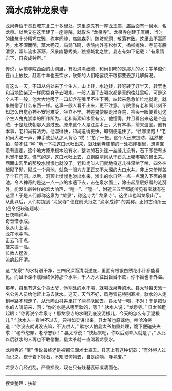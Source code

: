 # 滴水成钟龙泉寺

龙泉寺位于灵丘城东北二十多里处。这里原先有一座龙王庙，庙后面有一泉水，名龙泉。以后又在这里建了一座寺院，就取名 “龙泉寺”。龙泉寺创建于唐朝，当时的建筑十分精巧庄雅，栋宇辉煌，庙貌森列，随坡就洞，散落有致。这里山不高而秀，水不深而明，草木畅茂，鸟鹊飞鸣，寺院内外苍松参天，杨柳掩映，寺前有股清泉，常年流水潺潺，风景幽静秀美，独据城北之胜。县志有如下记载：“有泉隋岩下，日夜成钟声。”

传说，从前寺院西面的山洞里，有股涓涓细流，和尚们吃的是那儿的水；牛羊倌们在山上放牧，赶着牛羊也去饮水，砍柴的人们吃罢烧干粮都要去那儿解解渴。

有这么一天，不知从何处来了个生人，山上转，水边转，转呀转了好半天，转罢也和当地砍柴汉一样爬倒身子去喝水。一般人渴了去喝水都是真的往肚里咽，可是这个人不一般，他大大地吸了一口却含在嘴里不往下咽，站起来急急忙忙地就走，就象賊偷了什么东西一样。这事一般人看不出来，更不注意。寺院里有老和尚此刻不知怎么自觉心神不安地难受，坐立不宁。神差鬼使般走出寺院，抬头一眼便看见这个生人鬼鬼崇崇的所作所为。老和尚素知水里有宝，他懂得，并且看出来这是个盗贼，于是赶快朝那人追过去。原来这个人是江湖术士，大有本事，前来盗宝。他有本事，老和尚有法力。他溜得快，和尚追得更快，即刻便追住了。“往哪里跑！“老和尚大喝一声，伸手使劲从那人背心 “啪！“拍了一把。这个人还末提防，猛然被拍，禁不住 “哗 “地一下把这口水吐出来，就吐到寺庙前的一处石崖根里，想盗宝没有盗走。这个地方原来根本没有水，整块的石头连一丝缝儿没有，石下即使有水也冒不出来。怪气的是，这口水吐上去，立刻股清泉从干石头上嘟嘟嘟的冒出来。西面山沟里的那股水慢慢也就没了。老和尚叫人们就地将这儿往深凿了凿，四外往起砌了砌，砌成一个泉池，就象一眼方方正正又不太深的大口水井。非上又倚崖盖了个石门洞。以后，洞顶上慢慢也渗出水来，渗出的水自然一点一点滴入下面的泉池。令人神奇的是这一点一点的水適下去，击在泉水面上，除击起层层好看的涟漪外，能发出敲钟样的宏大响声，“嘡一”、“嘡一”，附近三五里都能听见有宝就有在这里！于是人们都称这泉为 “龙泉”，称这寺为” 龙泉寺”。这坐山也叫龙泉山了。从此以后，人们每提到 “龙泉寺” 便在前头冠之 “滴水成钟” 的美称。正如古诗所云 (邑令纪瑛璇题咏)：  
日夜响钟声，  
奇音借水成。  
泉从山上落，  
龙在地中鸣。  
击去飞千点，  
敲来振一泓。  
长教人猛省，  
流韵起怀清。

这 “龙泉” 的水特别干净，三四尺深而清沏透底，里面有根银白绣花小针都能看见。而且不深不浅始终保持那个水平，千人万人往出舀舀不败，你不舀也不外溢。

那年，县里有这么个县太爷，他别处的水不喝，就喝龙泉寺的水。县太爷每天派一名公务人员给他赶上马去驮水。这天，天气不好，风卷雪花特别寒冷。驮水的人走到半路不想走了，从乐陶山村井里打了两桶驮回去。县太爷一喝，不对！于是把驮水的人叫前来，问：“你的水是从哪里驮的，嗯？” 驮水人说：“龙泉寺。” 县太爷瞪起眼：“你再说个龙泉寺！那龙泉寺的水喝到底没泥根儿，今天的怎么有了泥根儿？” 驮水人一看哄不过去，只得如实讲出来。县太爷也原谅他，哈哈冷笑道：“你没去就说没去嘛，不该哄人。” 驮水人怕县太爷加重处理，跪下便磕头央求：“老爷恕罪，老爷恕罪！” 县太爷说：“快起来吧，你以后别哄人就是了。” 从此以后驮水的人再也不敢偷懒，县太爷就一直喝着龙泉水。

龙泉寺的 “宝” 传说最终还是被那江湖术士盜去。县志上有这种记载：“有外境人过而识之，夜于岩下锤石，不知取何物去，自是绝响，寺寻废。”

龙泉寺几经战乱，严重损毁，现在只有残基瓦砾凄凄而在。

---

搜集整理：扶新
